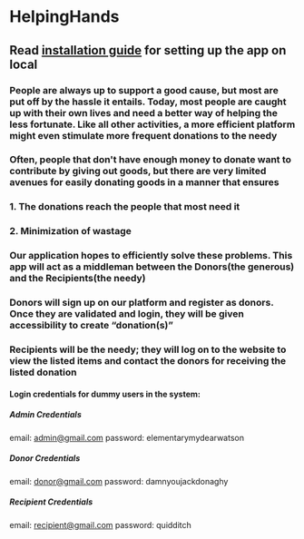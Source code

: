 # HelpingHands

## Read [installation guide](https://github.com/helpinghands2/helping_hands/wiki/Installation#installation) for setting up the app on local

### People are always up to support a good cause, but most are put off by the hassle it entails. Today, most people are caught up with their own lives and need a better way of helping the less fortunate. Like all other activities, a more efficient platform might even stimulate more frequent donations to the needy

### Often, people that don't have enough money to donate want to contribute by giving out goods, but there are very limited avenues for easily donating goods in a manner that ensures

### 1. The donations reach the people that most need it

### 2. Minimization of wastage

### Our application hopes to efficiently solve these problems. This app will act as a middleman between the Donors(the generous) and the Recipients(the needy)

### Donors will sign up on our platform and register as donors. Once they are validated and login, they will be given accessibility to create “donation(s)”

### Recipients will be the needy; they will log on to the website to view the listed items and contact the donors for receiving the listed donation

#### Login credentials for dummy users in the system: 

##### Admin Credentials
email: admin@gmail.com
password: elementarymydearwatson

##### Donor Credentials
email: donor@gmail.com
password: damnyoujackdonaghy

##### Recipient Credentials
email: recipient@gmail.com
password: quidditch
